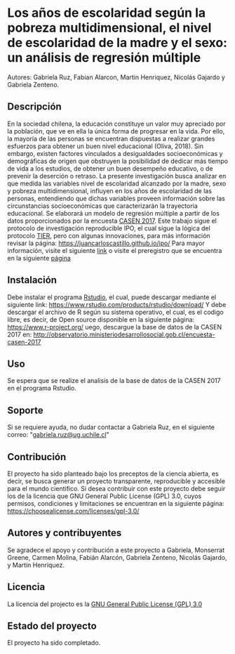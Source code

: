 # Los años de escolaridad según la pobreza multidimensional, el nivel de escolaridad de la madre y el sexo: un análisis de regresión múltiple

Autores: Gabriela Ruz, Fabian Alarcon, Martin Henriquez, Nicolás Gajardo y Gabriela Zenteno.
## Descripción

En la sociedad chilena, la educación constituye un valor muy apreciado por la población, que ve en ella la única forma de progresar en la vida. Por ello, la mayoría de las
personas se encuentran dispuestas a realizar grandes esfuerzos para obtener un buen nivel
educacional (Oliva, 2018). Sin embargo, existen factores vinculados a desigualdades
socioeconómicas y demográficas de origen que obstruyen la posibilidad de dedicar más
tiempo de vida a los estudios, de obtener un buen desempeño educativo, o de prevenir la
deserción o retraso. La presente investigación busca analizar en que medida las variables
nivel de escolaridad alcanzado por la madre, sexo y pobreza multidimensional, influyen en
los años de escolaridad de las personas, entendiendo que dichas variables proveen
información sobre las circunstancias socioeconómicas que caracterizarán la trayectoria
educacional. Se elaborará un modelo de regresión múltiple a partir de los datos proporcionados por la encuesta [CASEN 2017](http://observatorio.ministeriodesarrollosocial.gob.cl/encuesta-casen-2017).
Este trabajo sigue el protocolo de investigación reproducible IPO, el cual sigue la lógica del protocolo [TIER](https://www.projecttier.org/), pero con algunas innovaciones, para más información revisar la página: https://juancarloscastillo.github.io/ipo/
Para mayor información, visite el siguiente [link](https://gabrielaruzal.github.io/IPO_a-osdeescolaridad/) o visite el preregistro que se encuentra en la siguiente [página](https://osf.io/4evrw)
## Instalación
Debe instalar el programa [Rstudio](https://www.rstudio.com/about/), el cual, puede descargar mediante el siguiente link: https://www.rstudio.com/products/rstudio/download/
Y debe descargar el archivo de R según su sistema operativo, el cual, es el codigo libre, es decir, de Open source disponible en la siguiente página: https://www.r-project.org/
uego, descargue la base de datos de la CASEN 2017 en: http://observatorio.ministeriodesarrollosocial.gob.cl/encuesta-casen-2017
## Uso
Se espera que se realize el analisis de la base de datos de la CASEN 2017 en el programa Rstudio. 
## Soporte
Si se requiere ayuda, no dudar contactar a Gabriela Ruz, en el siguiente correo: "gabriela.ruz@ug.uchile.cl"
## Contribución
El proyecto ha sido planteado bajo los preceptos de la ciencia abierta, es decir, se busca generar un proyecto transparente, reproducible y  accesible para el mundo cientifico. 
Si desea contribuir con este proyecto debe seguir los  de la licencia que GNU General Public License (GPL) 3.0, cuyos permisos, condiciones y limitaciones se encuentran en la siguiente página: https://choosealicense.com/licenses/gpl-3.0/
## Autores y contribuyentes
Se agradece el apoyo y contribución a este proyecto a Gabriela, Monserrat Greene, Carmen Molina, Fabián Alarcón, Gabriela Zenteno, Nicolás Gajardo, y Martín Henriquez. 
## Licencia
La licencia del projecto es la [GNU General Public License (GPL) 3.0](http://www.gnu.org/licenses/)
## Estado del proyecto 
El proyecto ha sido completado. 
